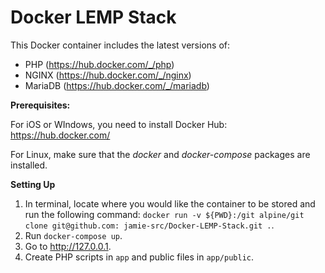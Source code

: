 # Docker LEMP Stack

This Docker container includes the latest versions of:

- PHP (https://hub.docker.com/_/php)
- NGINX (https://hub.docker.com/_/nginx)
- MariaDB (https://hub.docker.com/_/mariadb)

**Prerequisites:**

For iOS or WIndows, you need to install Docker Hub: https://hub.docker.com/

For Linux, make sure that the _docker_ and _docker-compose_ packages are installed.

**Setting Up**

1. In terminal, locate where you would like the container to be stored and run the following command: `docker run -v ${PWD}:/git alpine/git clone git@github.com:
   jamie-src/Docker-LEMP-Stack.git .`.
2. Run `docker-compose up`.
3. Go to http://127.0.0.1.
4. Create PHP scripts in `app` and public files in `app/public`.
